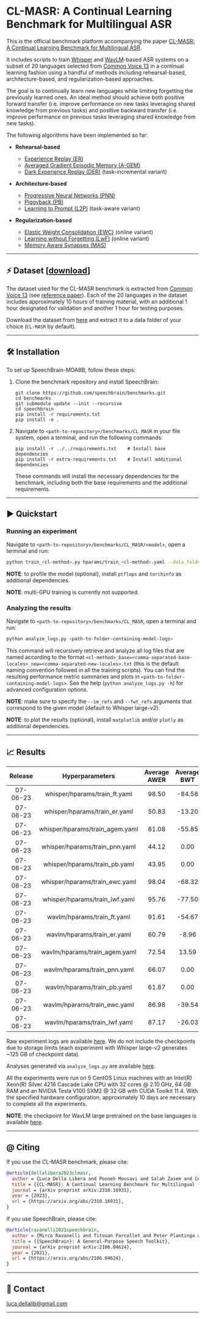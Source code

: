 # CL-MASR: A Continual Learning Benchmark for Multilingual ASR

This is the official benchmark platform accompanying the paper [CL-MASR: A Continual Learning Benchmark for Multilingual ASR](https://arxiv.org/abs/2310.16931).

It includes scripts to train [Whisper](https://cdn.openai.com/papers/whisper.pdf) and [WavLM](https://arxiv.org/abs/2110.13900)-based ASR systems
on a subset of 20 languages selected from [Common Voice 13](https://commonvoice.mozilla.org/en/datasets) in a continual learning fashion using a
handful of methods including rehearsal-based, architecture-based, and regularization-based approaches.

The goal is to continually learn new languages while limiting forgetting the previously learned ones.
An ideal method should achieve both positive forward transfer (i.e. improve performance on new tasks leveraging
shared knowledge from previous tasks) and positive backward transfer (i.e. improve performance on previous tasks
leveraging shared knowledge from new tasks).

The following algorithms have been implemented so far:

- **Rehearsal-based**
  - [Experience Replay (ER)](https://arxiv.org/abs/1811.11682)
  - [Averaged Gradient Episodic Memory (A-GEM)](https://arxiv.org/abs/1812.00420)
  - [Dark Experience Replay (DER)](https://arxiv.org/abs/2004.07211) (task-incremental variant)

- **Architecture-based**
  - [Progressive Neural Networks (PNN)](https://arxiv.org/abs/1606.04671)
  - [Piggyback (PB)](https://arxiv.org/abs/1801.06519)
  - [Learning to Prompt (L2P)](https://arxiv.org/abs/2112.08654) (task-aware variant)

- **Regularization-based**
  - [Elastic Weight Consolidation (EWC)](https://arxiv.org/abs/1612.00796) (online variant)
  - [Learning without Forgetting (LwF)](https://arxiv.org/abs/1606.09282) (online variant)
  - [Memory Aware Synapses (MAS)](https://arxiv.org/abs/1711.09601)

---------------------------------------------------------------------------------------------------------

## ⚡ Dataset [[download](https://zenodo.org/record/8065754)]

The dataset used for the CL-MASR benchmark is extracted from [Common Voice 13](https://commonvoice.mozilla.org/en/datasets) (see [reference paper](https://arxiv.org/abs/1912.06670)).
Each of the 20 languages in the dataset includes approximately 10 hours of training material, with an additional 1 hour designated for validation and another 1 hour for testing purposes.

Download the dataset from [here](https://zenodo.org/record/8065754) and extract it to a data folder of your choice (`CL-MASR` by default).

---------------------------------------------------------------------------------------------------------

## 🛠️️ Installation

To set up SpeechBrain-MOABB, follow these steps:


1. Clone the benchmark repository and install SpeechBrain:
   ```shell
   git clone https://github.com/speechbrain/benchmarks.git
   cd benchmarks
   git submodule update --init --recursive
   cd speechbrain
   pip install -r requirements.txt
   pip install -e .
   ```

2. Navigate to `<path-to-repository>/benchmarks/CL_MASR` in your file system, open a terminal, and run the following commands:

   ```shell
   pip install -r ../../requirements.txt    # Install base dependencies
   pip install -r extra-requirements.txt    # Install additional dependencies
   ```

   These commands will install the necessary dependencies for the benchmark, including both the base requirements and the additional requirements.

---------------------------------------------------------------------------------------------------------

## ▶️ Quickstart

### Running an experiment

Navigate to `<path-to-repository>/benchmarks/CL_MASR/<model>`, open a terminal and run:

```bash
python train_<cl-method>.py hparams/train_<cl-method>.yaml --data_folder <path-to-data-folder>
```

**NOTE**: to profile the model (optional), install `ptflops` and `torchinfo` as additional dependencies.

**NOTE**: multi-GPU training is currently not supported.

### Analyzing the results

Navigate to `<path-to-repository>/benchmarks/CL_MASR`, open a terminal and run:

```bash
python analyze_logs.py <path-to-folder-containing-model-logs>
```

This command will recursively retrieve and analyze all log files that are named according to the
format `<cl-method>_base=<comma-separated-base-locales>_new=<comma-separated-new-locales>.txt`
(this is the default naming convention followed in all the training scripts).
You can find the resulting performance metric summaries and plots in `<path-to-folder-containing-model-logs>`.
See the help (`python analyze_logs.py -h`) for advanced configuration options.

**NOTE**: make sure to specify the `--im_refs` and `--fwt_refs` arguments that correspond to the given model (default to Whisper large-v2).

**NOTE**: to plot the results (optional), install `matplotlib` and/or `plotly` as additional dependencies.

---------------------------------------------------------------------------------------------------------

## 📈️ Results

| Release  |         Hyperparameters         | Average AWER | Average BWT | Average IM | Average FWT |                                       Logs                                        |     GPUs    |
|:--------:|:-------------------------------:|:------------:|:-----------:|:----------:|:-----------:|:---------------------------------------------------------------------------------:|:-----------:|
| 07-06-23 |  whisper/hparams/train_ft.yaml  |    98.50     |   -84.58    |   -4.16    |    -0.83    | [Link](https://www.dropbox.com/sh/qfcookgmnacz00w/AAA4kTKoeybMV1ikJLZgHjPma?dl=0) | 1xV100 32GB |
| 07-06-23 |  whisper/hparams/train_er.yaml  |    50.83     |   -13.20    |   -0.81    |    -4.17    | [Link](https://www.dropbox.com/sh/oer2tc5m2542gg4/AAAR9MVlirpVSq_Yte6BvtJTa?dl=0) | 1xV100 32GB |
| 07-06-23 | whisper/hparams/train_agem.yaml |    81.08     |   -55.85    |    0.20    |    -5.19    | [Link](https://www.dropbox.com/sh/0a9vbeo4e22s5rd/AAC_KUVIbl6i4MS7Qc6wu-Qva?dl=0) | 1xV100 32GB |
| 07-06-23 | whisper/hparams/train_pnn.yaml  |    44.12     |     0.00    |    3.18    |    -8.16    | [Link](https://www.dropbox.com/sh/75nnsef8ssz8g8d/AADrL5OKh8Kilp7gfA5pPYcOa?dl=0) | 1xV100 32GB |
| 07-06-23 |  whisper/hparams/train_pb.yaml  |    43.95     |     0.00    |    3.51    |    -8.50    | [Link](https://www.dropbox.com/sh/ipimdg4f5tvu293/AACbk6OYQiOU5NiPa18lUv3ra?dl=0) | 1xV100 32GB |
| 07-06-23 | whisper/hparams/train_ewc.yaml  |    98.04     |   -68.32    |    2.87    |    -7.85    | [Link](https://www.dropbox.com/sh/faagbafvkdbs8t9/AAAV9ok_Z36rwzwmMQEuELvga?dl=0) | 1xV100 32GB |
| 07-06-23 | whisper/hparams/train_lwf.yaml  |    95.76     |   -77.50    |    0.00    |    -4.98    | [Link](https://www.dropbox.com/sh/hgaw74v233l4awb/AAAtAnBWm0IkQcmLa6mAzI_Da?dl=0) | 1xV100 32GB |
| 07-06-23 |   wavlm/hparams/train_ft.yaml   |    91.61     |   -54.67    |  -10.19    |    -0.21    | [Link](https://www.dropbox.com/sh/bqb4k3y4gmjt4l7/AACzJc60SAdDaLkESWffEV6ka?dl=0) | 1xV100 32GB |
| 07-06-23 |   wavlm/hparams/train_er.yaml   |    60.79     |    -8.96    |   -7.62    |    -2.77    | [Link](https://www.dropbox.com/sh/cainxpnpkvxjh37/AAAzGYnjoFbB1xWoIuqFzNVda?dl=0) | 1xV100 32GB |
| 07-06-23 |  wavlm/hparams/train_agem.yaml  |    72.54     |    13.59    |   35.29    |   -45.69    | [Link](https://www.dropbox.com/sh/obt9cj3cthfnfdn/AACdj-UyzmpeME6_w_CDaZe7a?dl=0) | 1xV100 32GB |
| 07-06-23 |  wavlm/hparams/train_pnn.yaml   |    66.07     |     0.00    |   12.95    |   -23.34    | [Link](https://www.dropbox.com/sh/t4nq5qx0nl8zbtn/AACi9r_AtyJqdrbxHEZ20IxGa?dl=0) | 1xV100 32GB |
| 07-06-23 |   wavlm/hparams/train_pb.yaml   |    61.87     |     0.00    |    2.75    |   -13.15    | [Link](https://www.dropbox.com/sh/gsziwbjqfwzrlyi/AACSDG6Y0fx93JNWnuzQufhia?dl=0) | 1xV100 32GB |
| 07-06-23 |  wavlm/hparams/train_ewc.yaml   |    86.98     |   -39.54    |   -4.26    |    -6.13    | [Link](https://www.dropbox.com/sh/dumg837b3n7f8pg/AABYrnDdsLIkS7DYSUbx-MGJa?dl=0) | 1xV100 32GB |
| 07-06-23 |  wavlm/hparams/train_lwf.yaml   |    87.17     |   -26.03    |   10.42    |   -20.82    | [Link](https://www.dropbox.com/sh/mm68n9ebt6484v2/AAAw3Ckrlfagi9VcJ6qBK9yxa?dl=0) | 1xV100 32GB |

Raw experiment logs are available [here](https://www.dropbox.com/sh/vfxrb7z0p79vhqt/AAC5ftGfpibhuLlyQ8D9NfWAa?dl=0).
We do not include the checkpoints due to storage limits (each experiment with Whisper large-v2 generates ~125 GB of checkpoint data).

Analyses generated via `analyze_logs.py` are available [here](https://www.dropbox.com/sh/59uoq0ys53zf2oj/AABUvEBjNt1jUnqHdZaLdMV6a?dl=0).

All the experiments were run on 5 CentOS Linux machines with an Intel(R) Xeon(R) Silver 4216 Cascade Lake CPU
with 32 cores @ 2.10 GHz, 64 GB RAM and an NVIDIA Tesla V100 SXM2 @ 32 GB with CUDA Toolkit 11.4.
With the specified hardware configuration, approximately 10 days are necessary to complete all the experiments.

**NOTE**: the checkpoint for WavLM large pretrained on the base languages is available [here](https://www.dropbox.com/sh/tbjuwi9yo1fv2ez/AABILEMY9yAhHMwhTlvyw69Pa?dl=0).

---------------------------------------------------------------------------------------------------------

## @ Citing

If you use the CL-MASR benchmark, please cite:

```bibtex
@article{dellalibera2023clmasr,
  author = {Luca Della Libera and Pooneh Mousavi and Salah Zaiem and Cem Subakan and Mirco Ravanelli},
  title = {{CL-MASR}: A Continual Learning Benchmark for Multilingual {ASR}},
  journal = {arXiv preprint arXiv:2310.16931},
  year = {2023},
  url = {https://arxiv.org/abs/2310.16931},
}
```

If you use SpeechBrain, please cite:

```bibtex
@article{ravanelli2021speechbrain,
  author = {Mirco Ravanelli and Titouan Parcollet and Peter Plantinga and Aku Rouhe and Samuele Cornell and Loren Lugosch and Cem Subakan and Nauman Dawalatabad and Abdelwahab Heba and Jianyuan Zhong and Ju-Chieh Chou and Sung-Lin Yeh and Szu-Wei Fu and Chien-Feng Liao and Elena Rastorgueva and François Grondin and William Aris and Hwidong Na and Yan Gao and Renato De Mori and Yoshua Bengio},
  title = {{SpeechBrain}: A General-Purpose Speech Toolkit},
  journal = {arXiv preprint arXiv:2106.04624},
  year = {2021},
  url = {https://arxiv.org/abs/2106.04624},
}
```

---------------------------------------------------------------------------------------------------------

## 📧 Contact

[luca.dellalib@gmail.com](mailto:luca.dellalib@gmail.com)

---------------------------------------------------------------------------------------------------------
